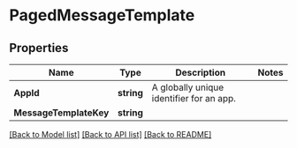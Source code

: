 # PagedMessageTemplate

## Properties

Name | Type | Description | Notes
------------ | ------------- | ------------- | -------------
**AppId** | **string** | A globally unique identifier for an app. | 
**MessageTemplateKey** | **string** |  | 

[[Back to Model list]](../README.md#documentation-for-models) [[Back to API list]](../README.md#documentation-for-api-endpoints) [[Back to README]](../README.md)


